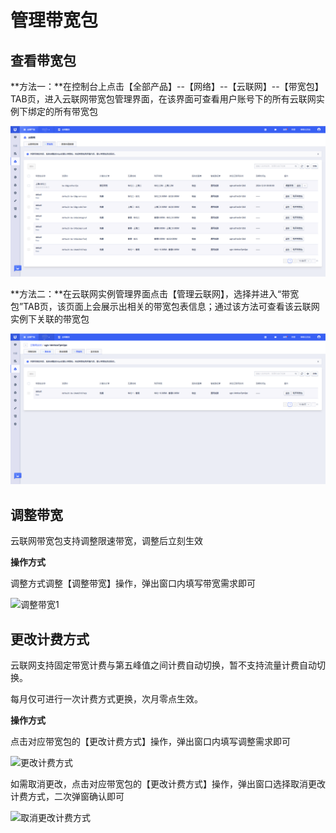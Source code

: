 # 管理带宽包

## 查看带宽包

**方法一：**在控制台上点击【全部产品】--【网络】--【云联网】--【带宽包】TAB页，进入云联网带宽包管理界面，在该界面可查看用户账号下的所有云联网实例下绑定的所有带宽包

![查看带宽包A](images/查看带宽包A.jpg)



**方法二：**在云联网实例管理界面点击【管理云联网】，选择并进入“带宽包”TAB页，该页面上会展示出相关的带宽包表信息；通过该方法可查看该云联网实例下关联的带宽包

![查看带宽包B](images/查看带宽包B.jpg)

## 调整带宽

云联网带宽包支持调整限速带宽，调整后立刻生效

**操作方式**

调整方式调整【调整带宽】操作，弹出窗口内填写带宽需求即可

![调整带宽1](ugn/images/调整带宽1.jpg)

## 更改计费方式

云联网支持固定带宽计费与第五峰值之间计费自动切换，暂不支持流量计费自动切换。 

每月仅可进行一次计费方式更换，次月零点生效。 

**操作方式**

点击对应带宽包的【更改计费方式】操作，弹出窗口内填写调整需求即可

![更改计费方式](ugn/images/更改计费方式.jpg)

如需取消更改，点击对应带宽包的【更改计费方式】操作，弹出窗口选择取消更改计费方式，二次弹窗确认即可

![取消更改计费方式](ugn/images/取消更改计费方式.jpg)

